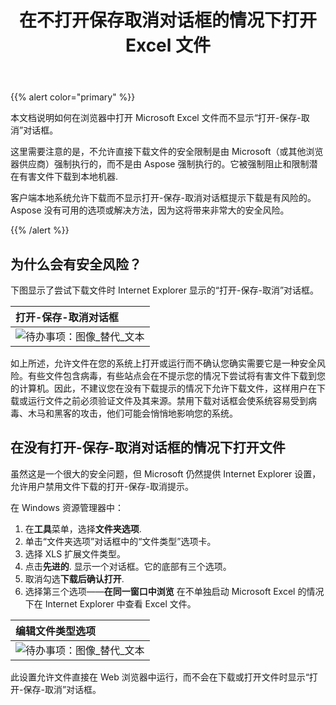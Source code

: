 ﻿---
title: 在不打开保存取消对话框的情况下打开 Excel 文件
type: docs
weight: 150
url: /zh/net/opening-excel-file-without-open-save-cancel-dialog-box/
---
{{% alert color="primary" %}} 

本文档说明如何在浏览器中打开 Microsoft Excel 文件而不显示“打开-保存-取消”对话框。

这里需要注意的是，不允许直接下载文件的安全限制是由 Microsoft（或其他浏览器供应商）强制执行的，而不是由 Aspose 强制执行的。它被强制阻止和限制潜在有害文件下载到本地机器.

客户端本地系统允许下载而不显示打开-保存-取消对话框提示下载是有风险的。 Aspose 没有可用的选项或解决方法，因为这将带来非常大的安全风险。

{{% /alert %}} 
## **为什么会有安全风险？**
下图显示了尝试下载文件时 Internet Explorer 显示的“打开-保存-取消”对话框。

|**打开-保存-取消对话框**|
|:- |
|![待办事项：图像_替代_文本](opening-excel-file-without-open-save-cancel-dialog-box_1.png)|
如上所述，允许文件在您的系统上打开或运行而不确认您确实需要它是一种安全风险。有些文件包含病毒，有些站点会在不提示您的情况下尝试将有害文件下载到您的计算机。因此，不建议您在没有下载提示的情况下允许下载文件，这样用户在下载或运行文件之前必须验证文件及其来源。禁用下载对话框会使系统容易受到病毒、木马和黑客的攻击，他们可能会悄悄地影响您的系统。
## **在没有打开-保存-取消对话框的情况下打开文件**
虽然这是一个很大的安全问题，但 Microsoft 仍然提供 Internet Explorer 设置，允许用户禁用文件下载的打开-保存-取消提示。

在 Windows 资源管理器中：

1. 在**工具**菜单，选择**文件夹选项**.
1. 单击“文件夹选项”对话框中的“文件类型”选项卡。
1. 选择 XLS 扩展文件类型。
1. 点击**先进的**. 
显示一个对话框。它的底部有三个选项。
1. 取消勾选**下载后确认打开**.
1. 选择第三个选项——**在同一窗口中浏览** 在不单独启动 Microsoft Excel 的情况下在 Internet Explorer 中查看 Excel 文件。

|**编辑文件类型选项**|
|:- |
|![待办事项：图像_替代_文本](opening-excel-file-without-open-save-cancel-dialog-box_2.png)|
此设置允许文件直接在 Web 浏览器中运行，而不会在下载或打开文件时显示“打开-保存-取消”对话框。
